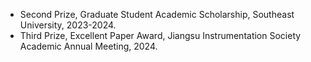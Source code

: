 * Second Prize, Graduate Student Academic Scholarship, Southeast University, 2023-2024.
* Third Prize, Excellent Paper Award, Jiangsu Instrumentation Society Academic Annual Meeting, 2024.
